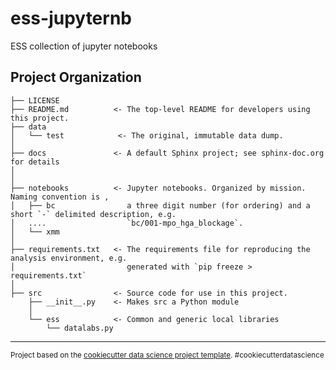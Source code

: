 ess-jupyternb
==============================

ESS collection of jupyter notebooks

Project Organization
------------

    ├── LICENSE
    ├── README.md          <- The top-level README for developers using this project.
    ├── data
    │   └── test            <- The original, immutable data dump.
    │
    ├── docs               <- A default Sphinx project; see sphinx-doc.org for details
    │
    │
    ├── notebooks          <- Jupyter notebooks. Organized by mission. Naming convention is ,
    │   ├── bc                a three digit number (for ordering) and a short `-` delimited description, e.g.
    │   ....                  `bc/001-mpo_hga_blockage`.
    │   └── xmm
    │
    ├── requirements.txt   <- The requirements file for reproducing the analysis environment, e.g.
    │                         generated with `pip freeze > requirements.txt`
    │
    ├── src                <- Source code for use in this project.
        ├── __init__.py    <- Makes src a Python module
        │
        └── ess            <- Common and generic local libraries
            └── datalabs.py


--------

<p><small>Project based on the <a target="_blank" href="https://drivendata.github.io/cookiecutter-data-science/">cookiecutter data science project template</a>. #cookiecutterdatascience</small></p>
